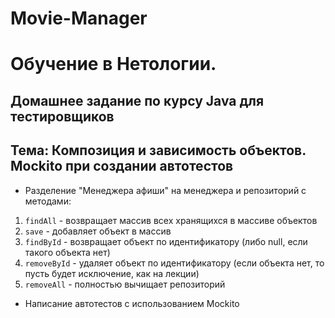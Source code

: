 # Movie-Manager
# Обучение в Нетологии.

## Домашнее задание по курсу Java для тестировщиков

## Тема: Композиция и зависимость объектов. Mockito при создании автотестов

- Разделение "Менеджера афиши" на менеджера и репозиторий с методами:

1. ``` findAll ``` - возвращает массив всех хранящихся в массиве объектов
1. ``` save ``` - добавляет объект в массив
1. ``` findById ``` - возвращает объект по идентификатору (либо null, если такого объекта нет)
1. ``` removeById ``` - удаляет объект по идентификатору (если объекта нет, то пусть будет исключение, как на лекции)
1. ``` removeAll ``` - полностью вычищает репозиторий

- Написание автотестов с использованием Mockito
